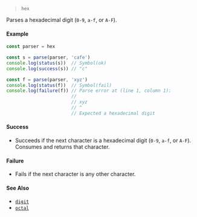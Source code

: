 <!--
 Copyright (c) 2020 Thomas J. Otterson
 
 This software is released under the MIT License.
 https://opensource.org/licenses/MIT
-->

> `hex`

Parses a hexadecimal digit (`0-9`, `a-f`, or `A-F`).

#### Example

```javascript
const parser = hex

const s = parse(parser, 'cafe')
console.log(status(s))  // Symbol(ok)
console.log(success(s)) // "c"

const f = parse(parser, 'xyz')
console.log(status(f))  // Symbol(fail)
console.log(failure(f)) // Parse error at (line 1, column 1):
                        //
                        // xyz
                        // ^
                        // Expected a hexadecimal digit
```

#### Success

* Succeeds if the next character is a hexadecimal digit (`0-9`, `a-f`, or `A-F`). Consumes and returns that character.

#### Failure

* Fails if the next character is any other character.

#### See Also

* [`digit`](digit.md)
* [`octal`](octal.md)